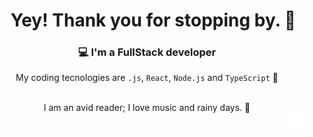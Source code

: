 
<div display="inline-block">
 
 <h1 align="center" style="margin-left: 20px">Yey! Thank you for stopping by. 👋 </h1>
 <h3 align="center">  💻 I'm a FullStack developer </h3>
</div>

<div align="center"  display="inline-block">

 My coding tecnologies are `.js`, `React`, `Node.js` and `TypeScript` 💜 

 <br> 
 I am an avid reader; I love music and rainy days. 🌱
 <br>
  <a  href="https://www.linkedin.com/in/heloisamcosta/"><img align="right" width="25px" src="https://github.com/Aakarsh-B/trying-repos/blob/master/linkedin.svg" />
</div>

##

